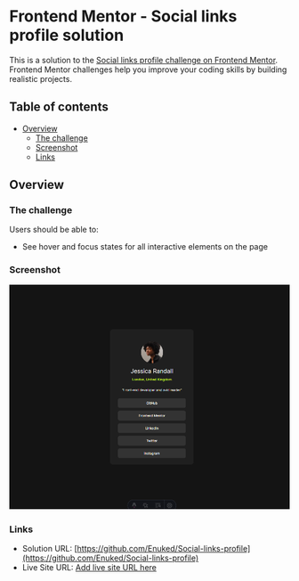 # Frontend Mentor - Social links profile solution

This is a solution to the [Social links profile challenge on Frontend Mentor](https://www.frontendmentor.io/challenges/social-links-profile-UG32l9m6dQ). Frontend Mentor challenges help you improve your coding skills by building realistic projects. 

## Table of contents

- [Overview](#overview)
  - [The challenge](#the-challenge)
  - [Screenshot](#screenshot)
  - [Links](#links)


## Overview

### The challenge

Users should be able to:

- See hover and focus states for all interactive elements on the page

### Screenshot

![](./screenshot.jpg)
### Links

- Solution URL: [https://github.com/Enuked/Social-links-profile](https://github.com/Enuked/Social-links-profile)
- Live Site URL: [Add live site URL here](https://your-live-site-url.com)

